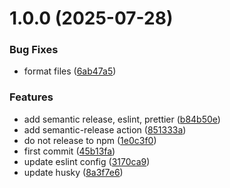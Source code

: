 # 1.0.0 (2025-07-28)


### Bug Fixes

* format files ([6ab47a5](https://github.com/Degray84/zephyr-notifier/commit/6ab47a534315fe044f31d3bcdab6b828ed0b154d))


### Features

* add semantic release, eslint, prettier ([b84b50e](https://github.com/Degray84/zephyr-notifier/commit/b84b50eb99dcd1e94942829c250d481e53485689))
* add semantic-release action ([851333a](https://github.com/Degray84/zephyr-notifier/commit/851333a7ff1642795bcfc48e07786a0eb38df121))
* do not release to npm ([1e0c3f0](https://github.com/Degray84/zephyr-notifier/commit/1e0c3f02282a42790907bd072aa2d74bc0077bad))
* first commit ([45b13fa](https://github.com/Degray84/zephyr-notifier/commit/45b13fafa1219467b70e57f83249bb55cdbc680f))
* update eslint config ([3170ca9](https://github.com/Degray84/zephyr-notifier/commit/3170ca957397063c18314e5314fc844826e19af4))
* update husky ([8a3f7e6](https://github.com/Degray84/zephyr-notifier/commit/8a3f7e67e2fea9f9ced7612a7ff62bb241624bd7))
